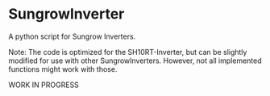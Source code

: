 # SungrowInverter
A python script for Sungrow Inverters.

Note: The code is optimized for the SH10RT-Inverter, but can be slightly modified for use with other SungrowInverters. However, not all implemented functions might work with those.



WORK IN PROGRESS
